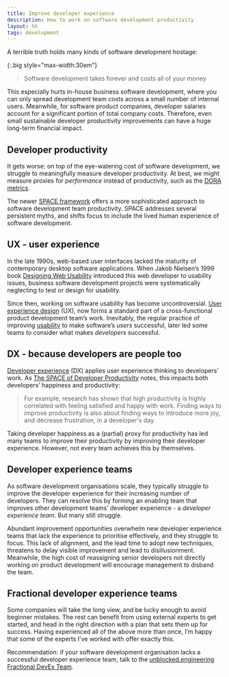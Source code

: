 ```yaml
---
title: Improve developer experience
description: How to work on software development productivity
layout: hh
tags: development
---
```


A terrible truth holds many kinds of software development hostage:

{:.big style="max-width:30em"}
> Software development takes forever and costs all of your money

This especially hurts in-house business software development, where you can only spread development team costs across a small number of internal users.
Meanwhile, for software product companies, developer salaries account for a significant portion of total company costs.
Therefore, even small sustainable developer productivity improvements can have a huge long-term financial impact.

## Developer productivity

It gets worse: on top of the eye-watering cost of software development, we struggle to meaningfully measure developer productivity.
At best, we might measure proxies for _performance_ instead of productivity, such as the
[DORA metrics](https://dorametrics.org).

The newer [SPACE framework](https://queue.acm.org/detail.cfm?id=3454124)
offers a more sophisticated approach to software development team productivity.
SPACE addresses several persistent myths, and shifts focus to include the lived human experience of software development.

## UX - user experience

In the late 1990s, web-based user interfaces lacked the maturity of contemporary desktop software applications.
When Jakob Nielsen’s 1999 book
[Designing Web Usability](https://www.nngroup.com/books/designing-web-usability/)
introduced this web developer to usability issues, business software development projects were systematically neglecting to test or design for usability.

Since then, working on software usability has become uncontroversial.
[User experience design](https://en.wikipedia.org/wiki/User_experience_design) (UX),
now forms a standard part of a cross-functional product development team’s work.
Inevitably, the regular practice of improving
[usability](https://en.wikipedia.org/wiki/Usability) to make software’s _users_ successful, later led some teams to consider what makes _developers_ successful.

## DX - because developers are people too

[Developer experience](https://queue.acm.org/detail.cfm?id=3595878) (DX)
applies user experience thinking to developers’ work.
As [The SPACE of Developer Productivity](https://queue.acm.org/detail.cfm?id=3454124) notes,
this impacts both developers’ happiness and productivity:

> For example, research has shown that high productivity is highly correlated with feeling satisfied and happy with work.
> Finding ways to improve productivity is also about finding ways to introduce more joy, and decrease frustration, in a developer's day.

Taking developer happiness as a (partial) proxy for productivity has led many teams to improve their productivity by improving their developer experience.
However, not every team achieves this by themselves.

## Developer experience teams

As software development organisations scale, they typically struggle to improve the developer experience for their increasing number of developers.
They can resolve this by forming an enabling team that improves other development teams’ developer experience - a _developer experience team_.
But many still struggle.

Abundant improvement opportunities overwhelm new developer experience teams that lack the experience to prioritise effectively, and they struggle to focus.
This lack of alignment, and the lead time to adopt new techniques, threatens to delay visible improvement and lead to disillusionment.
Meanwhile, the high cost of reassigning senior developers not directly working on product development will encourage management to disband the team.

## Fractional developer experience teams

Some companies will take the long view, and be lucky enough to avoid beginner mistakes.
The rest can benefit from using external experts to get started, and head in the right direction with a plan that sets them up for success.
Having experienced all of the above more than once, I’m happy that some of the experts I’ve worked with offer exactly this.

Recommendation: if your software development organisation lacks a successful developer experience team, talk to the
[unblocked.engineering Fractional DevEx Team](https://unblocked.engineering/fractional-developer-experience-team/).
